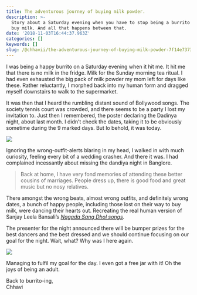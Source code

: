 ```yaml
---
title: The adventurous journey of buying milk powder.
description: >-
  Story about a Saturday evening when you have to stop being a burrito and go
  buy milk. And all that happens between that.
date: '2018-11-03T16:44:37.963Z'
categories: []
keywords: []
slug: /@chhavii/the-adventurous-journey-of-buying-milk-powder-7f14e73739c1
---
```


I was being a happy burrito on a Saturday evening when it hit me. It hit me that there is no milk in the fridge. Milk for the Sunday morning tea ritual. I had even exhausted the big pack of milk powder my mom left for days like these. Rather reluctantly, I morphed back into my human form and dragged myself downstairs to walk to the supermarket.

It was then that I heard the rumbling distant sound of Bollywood songs. The society tennis court was crowded, and there seems to be a party I lost my invitation to. Just then I remembered, the poster declaring the Dadinya night, about last month. I didn’t check the dates, taking it to be obviously sometime during the 9 marked days. But lo behold, it was today.

![](https://cdn-images-1.medium.com/max/2560/1*BbdpvoVPyuwHFjW5fkNwLA.jpeg)

Ignoring the wrong-outfit-alerts blaring in my head, I walked in with much curiosity, feeling every bit of a wedding crasher. And there it was. I had complained incessantly about missing the dandiya night in Banglore.

> Back at home, I have very fond memories of attending these better cousins of marriages. People dress up, there is good food and great music but no nosy relatives.

There amongst the wrong beats, almost wrong outfits, and definitely wrong dates, a bunch of happy people, including those lost on their way to buy milk, were dancing their hearts out. Recreating the real human version of Sanjay Leela Bansali’s [_Nagada Sang Dhol songs_](https://www.youtube.com/watch?v=eA_vkHIfbmk)_._

The presenter for the night announced there will be bumper prizes for the best dancers and the best dressed and we should continue focusing on our goal for the night. Wait, what? Why was I here again.

![](https://cdn-images-1.medium.com/max/800/1*-N_Oe5K918Km1iV4ctFwqg.jpeg)

Managing to fulfil my goal for the day. I even got a free jar with it! Oh the joys of being an adult.

Back to burrito-ing,  
Chhavi